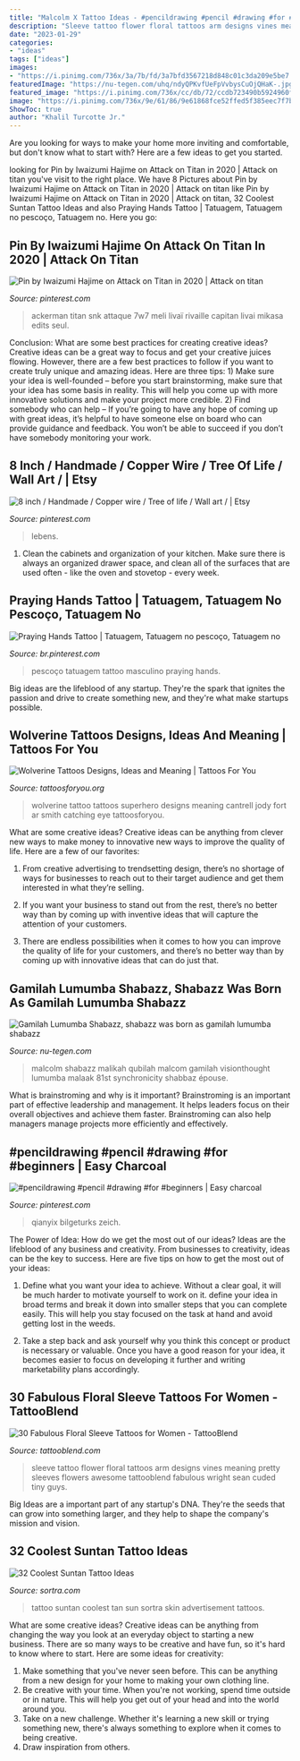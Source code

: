 ```yaml
---
title: "Malcolm X Tattoo Ideas - #pencildrawing #pencil #drawing #for #beginners"
description: "Sleeve tattoo flower floral tattoos arm designs vines meaning pretty sleeves flowers awesome tattooblend fabulous wright sean cuded tiny guys"
date: "2023-01-29"
categories:
- "ideas"
tags: ["ideas"]
images:
- "https://i.pinimg.com/736x/3a/7b/fd/3a7bfd3567218d848c01c3da209e5be7.jpg"
featuredImage: "https://nu-tegen.com/uhq/ndyQPKvfUeFpVvbysCuOjQHaK-.jpg"
featured_image: "https://i.pinimg.com/736x/cc/db/72/ccdb723490b5924960f648d5e13a80a0.jpg"
image: "https://i.pinimg.com/736x/9e/61/86/9e61868fce52ffed5f385eec7f7bde06.jpg"
ShowToc: true
author: "Khalil Turcotte Jr."
---
```



Are you looking for ways to make your home more inviting and comfortable, but don't know what to start with? Here are a few ideas to get you started. 

	

		
looking for Pin by Iwaizumi Hajime on Attack on Titan in 2020 | Attack on titan you've visit to the right place. We have 8 Pictures about Pin by Iwaizumi Hajime on Attack on Titan in 2020 | Attack on titan like Pin by Iwaizumi Hajime on Attack on Titan in 2020 | Attack on titan, 32 Coolest Suntan Tattoo Ideas and also Praying Hands Tattoo | Tatuagem, Tatuagem no pescoço, Tatuagem no. Here you go:
		
    
## Pin By Iwaizumi Hajime On Attack On Titan In 2020 | Attack On Titan

<img loading=lazy src="https://i.pinimg.com/736x/3a/7b/fd/3a7bfd3567218d848c01c3da209e5be7.jpg" onerror="this.onerror=null;this.src='https://tse3.mm.bing.net/th?id=OIP.FeM79AyOK8lMGSF8ZTYTPAHaLM&amp;pid=15.1';" alt="Pin by Iwaizumi Hajime on Attack on Titan in 2020 | Attack on titan">

_Source: pinterest.com_

>ackerman titan snk attaque 7w7 meli livaï rivaille capitan livai mikasa edits seul. 

	

Conclusion: What are some best practices for creating creative ideas?
Creative ideas can be a great way to focus and get your creative juices flowing. However, there are a few best practices to follow if you want to create truly unique and amazing ideas. Here are three tips: 1) Make sure your idea is well-founded – before you start brainstorming, make sure that your idea has some basis in reality. This will help you come up with more innovative solutions and make your project more credible. 2) Find somebody who can help – If you’re going to have any hope of coming up with great ideas, it’s helpful to have someone else on board who can provide guidance and feedback. You won’t be able to succeed if you don’t have somebody monitoring your work.

    
## 8 Inch / Handmade / Copper Wire / Tree Of Life / Wall Art / | Etsy

<img loading=lazy src="https://i.pinimg.com/736x/0f/e2/f1/0fe2f1e371f470b171e11a9fe90b07a2.jpg" onerror="this.onerror=null;this.src='https://tse2.mm.bing.net/th?id=OIP.ctBKPyV1qiu6-2jo60EIWwHaJ4&amp;pid=15.1';" alt="8 inch / Handmade / Copper wire / Tree of life / Wall art / | Etsy">

_Source: pinterest.com_

>lebens. 

	

1. Clean the cabinets and organization of your kitchen. Make sure there is always an organized drawer space, and clean all of the surfaces that are used often - like the oven and stovetop - every week.

    
## Praying Hands Tattoo | Tatuagem, Tatuagem No Pescoço, Tatuagem No

<img loading=lazy src="https://i.pinimg.com/736x/cc/db/72/ccdb723490b5924960f648d5e13a80a0.jpg" onerror="this.onerror=null;this.src='https://tse2.mm.bing.net/th?id=OIP.Ea_jZjI7AU8wZI1j160TtAAAAA&amp;pid=15.1';" alt="Praying Hands Tattoo | Tatuagem, Tatuagem no pescoço, Tatuagem no">

_Source: br.pinterest.com_

>pescoço tatuagem tattoo masculino praying hands. 

	

Big ideas are the lifeblood of any startup. They're the spark that ignites the passion and drive to create something new, and they're what make startups possible.

    
## Wolverine Tattoos Designs, Ideas And Meaning | Tattoos For You

<img loading=lazy src="http://www.tattoosforyou.org/wp-content/uploads/2016/03/Wolverine-Tattoo.jpg" onerror="this.onerror=null;this.src='https://tse2.mm.bing.net/th?id=OIP.9-4rQ4jFkymEbKR0W-psjQHaJ4&amp;pid=15.1';" alt="Wolverine Tattoos Designs, Ideas and Meaning | Tattoos For You">

_Source: tattoosforyou.org_

>wolverine tattoo tattoos superhero designs meaning cantrell jody fort ar smith catching eye tattoosforyou. 

	

What are some creative ideas?
Creative ideas can be anything from clever new ways to make money to innovative new ways to improve the quality of life. Here are a few of our favorites: 
1) From creative advertising to trendsetting design, there’s no shortage of ways for businesses to reach out to their target audience and get them interested in what they’re selling.

2) If you want your business to stand out from the rest, there’s no better way than by coming up with inventive ideas that will capture the attention of your customers.

3) There are endless possibilities when it comes to how you can improve the quality of life for your customers, and there’s no better way than by coming up with innovative ideas that can do just that.

    
## Gamilah Lumumba Shabazz, Shabazz Was Born As Gamilah Lumumba Shabazz

<img loading=lazy src="https://nu-tegen.com/uhq/ndyQPKvfUeFpVvbysCuOjQHaK-.jpg" onerror="this.onerror=null;this.src='https://tse2.mm.bing.net/th?id=OIP.0oEu2Li2YsJpN5N59haEyQAAAA&amp;pid=15.1';" alt="Gamilah Lumumba Shabazz, shabazz was born as gamilah lumumba shabazz">

_Source: nu-tegen.com_

>malcolm shabazz malikah qubilah malcom gamilah visionthought lumumba malaak 81st synchronicity shabbaz épouse. 

	

What is brainstroming and why is it important?
Brainstroming is an important part of effective leadership and management. It helps leaders focus on their overall objectives and achieve them faster. Brainstroming can also help managers manage projects more efficiently and effectively.

    
## #pencildrawing #pencil #drawing #for #beginners | Easy Charcoal

<img loading=lazy src="https://i.pinimg.com/736x/9e/61/86/9e61868fce52ffed5f385eec7f7bde06.jpg" onerror="this.onerror=null;this.src='https://tse3.mm.bing.net/th?id=OIP.TBvH637Qc-rEw6nhHUpsawHaKx&amp;pid=15.1';" alt="#pencildrawing #pencil #drawing #for #beginners | Easy charcoal">

_Source: pinterest.com_

>qianyix bilgeturks zeich. 

	

The Power of Idea: How do we get the most out of our ideas?
Ideas are the lifeblood of any business and creativity. From businesses to creativity, ideas can be the key to success. Here are five tips on how to get the most out of your ideas:
1. Define what you want your idea to achieve. Without a clear goal, it will be much harder to motivate yourself to work on it. define your idea in broad terms and break it down into smaller steps that you can complete easily. This will help you stay focused on the task at hand and avoid getting lost in the weeds.

2. Take a step back and ask yourself why you think this concept or product is necessary or valuable. Once you have a good reason for your idea, it becomes easier to focus on developing it further and writing marketability plans accordingly.

    
## 30 Fabulous Floral Sleeve Tattoos For Women - TattooBlend

<img loading=lazy src="https://tattooblend.com/wp-content/uploads/2015/11/beautiful-floral-sleeve-tattoo1.jpg" onerror="this.onerror=null;this.src='https://tse1.mm.bing.net/th?id=OIP.7kmJA4x6GdSyffUIEEEfogHaLH&amp;pid=15.1';" alt="30 Fabulous Floral Sleeve Tattoos for Women - TattooBlend">

_Source: tattooblend.com_

>sleeve tattoo flower floral tattoos arm designs vines meaning pretty sleeves flowers awesome tattooblend fabulous wright sean cuded tiny guys. 

	

Big Ideas are a important part of any startup's DNA. They're the seeds that can grow into something larger, and they help to shape the company's mission and vision.

    
## 32 Coolest Suntan Tattoo Ideas

<img loading=lazy src="https://www.sortra.com/wp-content/uploads/2015/07/sun-tan-tattoo00231.jpg" onerror="this.onerror=null;this.src='https://tse2.mm.bing.net/th?id=OIP.De8qew_HULvmy9FvCBFmKQHaJ4&amp;pid=15.1';" alt="32 Coolest Suntan Tattoo Ideas">

_Source: sortra.com_

>tattoo suntan coolest tan sun sortra skin advertisement tattoos. 

	

What are some creative ideas?
Creative ideas can be anything from changing the way you look at an everyday object to starting a new business. There are so many ways to be creative and have fun, so it's hard to know where to start. Here are some ideas for creativity: 
1. Make something that you've never seen before. This can be anything from a new design for your home to making your own clothing line. 
2. Be creative with your time. When you're not working, spend time outside or in nature. This will help you get out of your head and into the world around you. 
3. Take on a new challenge. Whether it's learning a new skill or trying something new, there's always something to explore when it comes to being creative. 
4. Draw inspiration from others.

